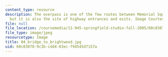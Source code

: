 ```yaml
---
content_type: resource
description: The overpass is one of the few routes between Memorial Square and Brightwood,
  but it is also the site of highway entrances and exits. Image Courtesy of Bill Massaquoi.
file: null
file_location: /coursemedia/11-945-springfield-studio-fall-2005/60c830789c3bcdd483ecf94545d7157a_04_bridge_to_brightwood.jpg
file_type: image/jpeg
resourcetype: Image
title: 04_bridge_to_brightwood.jpg
uid: 60c83078-9c3b-cdd4-83ec-f94545d7157a
---
```

